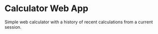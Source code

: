 # Calculator Web App

Simple web calculator with a history of recent calculations from a current session.

